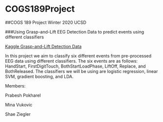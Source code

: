 # COGS189Project
##COGS 189 Project Winter 2020 UCSD

###Using Grasp-and-Lift EEG Detection Data to predict events using different classifiers

[Kaggle Grasp-and-Lift Detection Data ](https://www.kaggle.com/c/grasp-and-lift-eeg-detection/data)

In this project we aim to classify six different events from pre-processed EEG data using different classifiers. The six events are as follows: HandStart, FirstDigitTouch, BothStartLoadPhase, LiftOff, Replace, and BothReleased. The classifiers we will be using are logistic regression, linear SVM, gradient boosting, and LDA. 

Members:

Prabesh Pokharel

Mina Vukovic

Shae Ziegler

